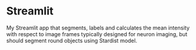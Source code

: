 # Streamlit

My Streamlit app that segments, labels and calculates the mean intensity with respect to image frames typically designed for neuron imaging, but should segment round objects using Stardist model. 
